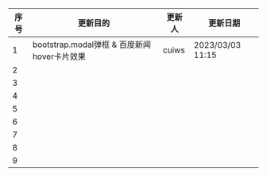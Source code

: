 | 序号 | 更新目的                                    | 更新人 | 更新日期         |
| ---- | ------------------------------------------- | ------ | ---------------- |
| 1    | bootstrap.modal弹框 & 百度新闻hover卡片效果 | cuiws  | 2023/03/03 11:15 |
| 2    |                                             |        |                  |
| 3    |                                             |        |                  |
| 4    |                                             |        |                  |
| 5    |                                             |        |                  |
| 6    |                                             |        |                  |
| 7    |                                             |        |                  |
| 8    |                                             |        |                  |
| 9    |                                             |        |                  |

